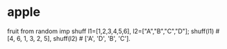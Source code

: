 # apple
fruit
from random imp shuff
l1=[1,2,3,4,5,6],
l2=["A","B","C","D"];
shuff(l1) # [4, 6, 1, 3, 2, 5],
shuff(l2) # ['A', 'D', 'B', 'C'].
